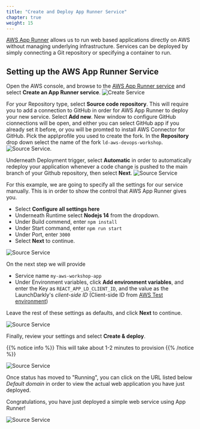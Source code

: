 ```yaml
---
title: "Create and Deploy App Runner Service"
chapter: true
weight: 15
---
```


[AWS App Runner](https://aws.amazon.com/apprunner/) allows us to run web based applications directly on AWS without managing underlying infrastructure. Services can be deployed by simply connecting a Git repository or specifying a container to run. 

## Setting up the AWS App Runner Service

Open the AWS console, and browse to the [AWS App Runner service](https://console.aws.amazon.com/apprunner/home) and select **Create an App Runner service**.
![Create Service](/images/setup/service-create-service.png)

For your Repository type, select **Source code repository**. This will require you to add a connection to GitHub in order for AWS App Runner to deploy your new service. Select **Add new**. New window to configure GitHub cionnections will be open, and either you can select GitHub app if you already set it before, or you will be promted to install AWS Connector for GitHub. Pick the app\profile you used to create the fork. In the **Repository** drop down select the name of the fork `ld-aws-devops-workshop`.
![Source Service](/images/setup/source-service.png).

Underneath Deployment trigger, select **Automatic** in order to automatically redeploy your application whenever a code change is pushed to the main branch of your Github repository, then select **Next**.
![Source Service](/images/setup/deployment-settings.png)

For this example, we are going to specify all the settings for our service manually. This is in order to show the control that AWS App Runner gives you. 

- Select **Configure all settings here**
- Underneath Runtime select **Nodejs 14** from the dropdown.
- Under Build commend, enter `npm install`
- Under Start command, enter `npm run start`
- Under Port, enter `3000`
- Select **Next** to continue.

![Source Service](/images/setup/configure-build.png)

On the next step we will provide 

- Service name `my-aws-workshop-app`
- Under Environment variables, click **Add environment variables**, and enter the Key as `REACT_APP_LD_CLIENT_ID`, and the value as the LaunchDarkly's *client-side ID* (Client-side ID from [AWS Test environment](https://app.launchdarkly.com/settings/projects/default/environments))

Leave the rest of these settings as defaults, and click **Next** to continue.

![Source Service](/images/setup/configure-service.png)

Finally, review your settings and select **Create & deploy**. 

{{% notice info %}}
This will take about 1-2 minutes to provision
{{% /notice %}}

![Source Service](/images/setup/service-deploying.png)

Once status has moved to "Running", you can click on the URL listed below *Default domain* in order to view the actual web application you have just deployed.

Congratulations, you have just deployed a simple web service using App Runner!

![Source Service](/images/setup/full-app-demo.png)
